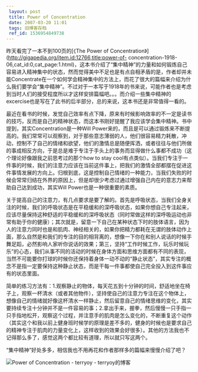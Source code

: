 ```yaml
---
 layout: post
 title: Power of Concentration
 date: 2007-03-20 11:01
 tags: 旧博客存档
 ref_id: 1536954849738
---
```

昨天看完了一本不到100页的[《The Power of
Concentration》](http://gigapedia.org/item.id:12766,title:power-of-
concentration-1918-06,cat_id:0,cat_page:1.html)，这本书介绍了“集中精神”的力量和如何锻炼自己容易进入精神集中的状态，然而觉得美中不足也是有点自相矛盾的是，作者却并未能Concentrate在一个如何学会精神集中的方法上，而花了很大的篇幅来介绍为什么我们要学会“集中精神”。不过对于一本写于1918年的书来说，可能作者也是考虑到当时人们的接受程度所以才这样安排篇幅吧。。。而介绍一些集中精神的excercise也是写在了此书的后半部分，总的来说，这本书还是非常值得一看的。



最近在看书的时候，发觉自己效率有点下降，原来有时候影响效率的不一定是读书的技巧，反而是自己的精神状态，而这本书刚好提醒了我应该学会集中精神。书中提到，其实Concentration是一种Will
Power来的，而且是可以通过锻炼来不断提高的。我们常常可以观察到，对于那些意志薄弱的人，他们很容易精力耗散，冲动，控制不了自己的情绪和欲望，他们的激情总是随便挥洒，或者往往与他们所做的事成相反方向，于是总是难于专注于手头上的事务而显得做什么事都不成功（这个理论好像跟我之前思考过的那个how
to stay
cool有点类似）。当我们专注于一件事的时候，我们的注意力应该在当前这件事上，把我们的激情全部都摆在促进这件事情发展的方向上。归根到底，这是控制自己情绪的一种能力，当我们失败的时候会常常归结在外界的原因上，但是却很少考虑过通过增强自己内在的意志力来帮助自己达到成功，其实Will
Power也是一种很重要的素质。



关于提高自己的注意力，有几点要求是要了解的。首先是呼吸状态，当我们全身关注的时候，我们的呼吸状态是在平稳缓和的深呼吸状态，如果你想自己专注起来，应该尽量保持这种舒适的平稳缓和的深呼吸状态（同时常做这样的深呼吸运动也非常有助于你的健康）；其次就是，留意一下自己在某种状态下时的肢体语言，因为人的注意力同时也是和肌肉、神经相关的，如果你把精力都耗在无谓的肢体动作上面，那么自然是和我们的专注的目的相背离的，想像一下你在和别人说话的时候手舞足蹈，必然影响人家听你说话的效果；第三，坚持“工作时候工作，玩乐时候玩乐”的心态，我们从事不同的活动的时候在身体方面和思维方面都有不同的表现，当然不可能要你打球的时候你还保持着身体一动不动的“静止状态”，其实专注的概念不是指一定要保持这种静止状态，而是干每一件事都使自己完全投入到这件事应有的状态里面。



简单的练习方法有：1.观察静止的物体，每天花五到十分钟的时间，舒适地坐在椅子上，观察一杯清水（或者其他物件），坚持使自己的注意力专注在这个物体上，想像自己的情绪就好像这杯清水一样静止，然后留意自己的情绪思维的变化，其实要持续专注十分钟并不是一件容易的事；2.拿出手来，握拳，然后慢慢一只手指一只手指地松开，观察这个过程，并注意手的肌肉是怎么变化的，不断重复这个动作（其实这个和我以前上健身班时候学的原理是差不多的，健身的时候也是要求自己的精神专注于肌肉的力量变化上，这样收到的效果会好很多）。其他的方法我也不记得那么多了，感觉这两个都比较有道理，所以就只写这两个。



“集中精神”好处多多，相信我也不用再花和作者那样多的篇幅来慢慢介绍了吧？

![Power of Concentration - terryoy -
terryoy的博客](http://imglf6.nosdn0.126.net/img/d3RhVFdGTXZTU3FWYjUvU0NEZTFhbUJmeXNDME1QcElacjJCTTlKYlI5MFJWYno4QWRySEZRPT0.jpg)



